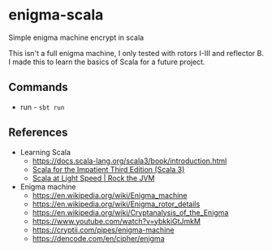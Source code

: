 # enigma-scala

Simple enigma machine encrypt in scala

This isn't a full enigma machine, I only tested with rotors I-III and reflector B.
I made this to learn the basics of Scala for a future project.

## Commands

- run - `sbt run`

## References

- Learning Scala
  - https://docs.scala-lang.org/scala3/book/introduction.html
  - [Scala for the Impatient Third Edition (Scala 3)](https://horstmann.com/scala/)
  - [Scala at Light Speed | Rock the JVM](https://www.youtube.com/playlist?list=PLmtsMNDRU0BxryRX4wiwrTZ661xcp6VPM)
- Enigma machine
  - https://en.wikipedia.org/wiki/Enigma_machine
  - https://en.wikipedia.org/wiki/Enigma_rotor_details
  - https://en.wikipedia.org/wiki/Cryptanalysis_of_the_Enigma
  - https://www.youtube.com/watch?v=ybkkiGtJmkM
  - https://cryptii.com/pipes/enigma-machine
  - https://dencode.com/en/cipher/enigma

